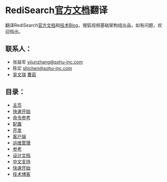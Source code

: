 RediSearch[官方文档](https://oss.redislabs.com/redisearch/)翻译
=========

翻译RediSearch[官方文档](https://oss.redislabs.com/redisearch/)和[技术Blog](https://redislabs.com/blog/tech-blog/)，搜狐视频基础架构组出品，如有问题，欢迎指出。

联系人：
----

  - 张益军 <yijunzhang@sohu-inc.com>
  - 陈实 <shichen@sohu-inc.com>
  - [吴文瑞](https://github.com/wwr) [曹茹](https://github.com/cassie-cao)

目录：
----

 - [主页](redisearch/1.Home.md)
 - [快速开始](redisearch/2.QuickStart.md)
 - [命令参考](redisearch/3.CommandReference.md)
 - [配置](redisearch/4.Configuration.md)
 - [开发](redisearch/5.Development.md)
 - [客户端](redisearch/6.Clients.md)
 - [运维管理](redisearch/7.Administration)
 - [参考](redisearch/8.Reference)
 - [设计文档](redisearch/9.DesignDocuments)
 - [中文支持](redisearch/10.ChineseSupport.md)
 - [快速开始](redisearch/1.Home.md)
 - [技术博客](blog)
